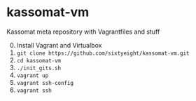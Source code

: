 # kassomat-vm
Kassomat meta repository with Vagrantfiles and stuff

0. Install Vagrant and Virtualbox
1. `git clone https://github.com/sixtyeight/kassomat-vm.git`
2. `cd kassomat-vm`
3. `./init_gits.sh`
4. `vagrant up`
5. `vagrant ssh-config`
6. `vagrant ssh`

